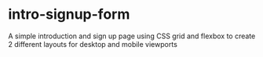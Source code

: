 # intro-signup-form
 A simple introduction and sign up page using CSS grid and flexbox to create 2 different layouts for desktop and mobile viewports
